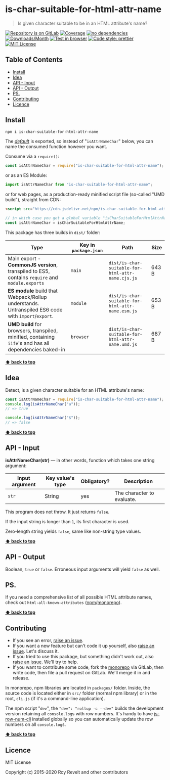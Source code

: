 # is-char-suitable-for-html-attr-name

> Is given character suitable to be in an HTML attribute's name?

[![Repository is on GitLab][gitlab-img]][gitlab-url]
[![Coverage][cov-img]][cov-url]
[![no dependencies][no-deps-img]][no-deps-url]
[![Downloads/Month][downloads-img]][downloads-url]
[![Test in browser][runkit-img]][runkit-url]
[![Code style: prettier][prettier-img]][prettier-url]
[![MIT License][license-img]][license-url]

## Table of Contents

- [Install](#install)
- [Idea](#idea)
- [API - Input](#api-input)
- [API - Output](#api-output)
- [PS.](#ps)
- [Contributing](#contributing)
- [Licence](#licence)

## Install

```bash
npm i is-char-suitable-for-html-attr-name
```

The [_default_](https://exploringjs.com/es6/ch_modules.html#_default-exports-one-per-module) is exported, so instead of "`isAttrNameChar`" below, you can name the consumed function however you want.

Consume via a `require()`:

```js
const isAttrNameChar = require("is-char-suitable-for-html-attr-name");
```

or as an ES Module:

```js
import isAttrNameChar from "is-char-suitable-for-html-attr-name";
```

or for web pages, as a production-ready minified script file (so-called "UMD build"), straight from CDN:

```html
<script src="https://cdn.jsdelivr.net/npm/is-char-suitable-for-html-attr-name/dist/is-char-suitable-for-html-attr-name.umd.js"></script>
```

```js
// in which case you get a global variable "isCharSuitableForHtmlAttrName" which you consume like this:
const isAttrNameChar = isCharSuitableForHtmlAttrName;
```

This package has three builds in `dist/` folder:

| Type                                                                                                    | Key in `package.json` | Path                                              | Size  |
| ------------------------------------------------------------------------------------------------------- | --------------------- | ------------------------------------------------- | ----- |
| Main export - **CommonJS version**, transpiled to ES5, contains `require` and `module.exports`          | `main`                | `dist/is-char-suitable-for-html-attr-name.cjs.js` | 643 B |
| **ES module** build that Webpack/Rollup understands. Untranspiled ES6 code with `import`/`export`.      | `module`              | `dist/is-char-suitable-for-html-attr-name.esm.js` | 653 B |
| **UMD build** for browsers, transpiled, minified, containing `iife`'s and has all dependencies baked-in | `browser`             | `dist/is-char-suitable-for-html-attr-name.umd.js` | 687 B |

**[⬆ back to top](#)**

## Idea

Detect, is a given character suitable for an HTML attribute's name:

```js
const isAttrNameChar = require("is-char-suitable-for-html-attr-name");
console.log(isAttrNameChar("a"));
// => true

console.log(isAttrNameChar("$"));
// => false
```

**[⬆ back to top](#)**

## API - Input

**isAttrNameChar(str)** — in other words, function which takes one string argument:

| Input argument | Key value's type | Obligatory? | Description                |
| -------------- | ---------------- | ----------- | -------------------------- |
| `str`          | String           | yes         | The character to evaluate. |

This program does not throw. It just returns `false`.

If the input string is longer than `1`, its first character is used.

Zero-length string yields `false`, same like non-string type values.

**[⬆ back to top](#)**

## API - Output

Boolean, `true` or `false`. Erroneous input arguments will yield `false` as well.

## PS.

If you need a comprehensive list of all possible HTML attribute names, check out `html-all-known-attributes` ([npm](https://www.npmjs.com/package/html-all-known-attributes)/[monorepo](https://gitlab.com/codsen/codsen/tree/master/packages/html-all-known-attributes/)).

**[⬆ back to top](#)**

## Contributing

- If you see an error, [raise an issue](<https://gitlab.com/codsen/codsen/issues/new?issue[title]=is-char-suitable-for-html-attr-name%20package%20-%20put%20title%20here&issue[description]=**Which%20package%20is%20this%20issue%20for**%3A%20%0Ais-char-suitable-for-html-attr-name%0A%0A**Describe%20the%20issue%20(if%20necessary)**%3A%20%0A%0A%0A%2Fassign%20%40revelt>).
- If you want a new feature but can't code it up yourself, also [raise an issue](<https://gitlab.com/codsen/codsen/issues/new?issue[title]=is-char-suitable-for-html-attr-name%20package%20-%20put%20title%20here&issue[description]=**Which%20package%20is%20this%20issue%20for**%3A%20%0Ais-char-suitable-for-html-attr-name%0A%0A**Describe%20the%20issue%20(if%20necessary)**%3A%20%0A%0A%0A%2Fassign%20%40revelt>). Let's discuss it.
- If you tried to use this package, but something didn't work out, also [raise an issue](<https://gitlab.com/codsen/codsen/issues/new?issue[title]=is-char-suitable-for-html-attr-name%20package%20-%20put%20title%20here&issue[description]=**Which%20package%20is%20this%20issue%20for**%3A%20%0Ais-char-suitable-for-html-attr-name%0A%0A**Describe%20the%20issue%20(if%20necessary)**%3A%20%0A%0A%0A%2Fassign%20%40revelt>). We'll try to help.
- If you want to contribute some code, fork the [monorepo](https://gitlab.com/codsen/codsen/) via GitLab, then write code, then file a pull request on GitLab. We'll merge it in and release.

In monorepo, npm libraries are located in `packages/` folder. Inside, the source code is located either in `src/` folder (normal npm library) or in the root, `cli.js` (if it's a command-line application).

The npm script "`dev`", the `"dev": "rollup -c --dev"` builds the development version retaining all `console.log`s with row numbers. It's handy to have [js-row-num-cli](https://www.npmjs.com/package/js-row-num-cli) installed globally so you can automatically update the row numbers on all `console.log`s.

**[⬆ back to top](#)**

## Licence

MIT License

Copyright (c) 2015-2020 Roy Revelt and other contributors

[gitlab-img]: https://img.shields.io/badge/repo-on%20GitLab-brightgreen.svg?style=flat-square
[gitlab-url]: https://gitlab.com/codsen/codsen/tree/master/packages/is-char-suitable-for-html-attr-name
[cov-img]: https://img.shields.io/badge/coverage-100%25-brightgreen.svg?style=flat-square
[cov-url]: https://gitlab.com/codsen/codsen/tree/master/packages/is-char-suitable-for-html-attr-name
[no-deps-img]: https://img.shields.io/badge/-no%20dependencies-brightgreen?style=flat-square
[no-deps-url]: https://www.npmjs.com/package/is-char-suitable-for-html-attr-name?activeTab=dependencies
[downloads-img]: https://img.shields.io/npm/dm/is-char-suitable-for-html-attr-name.svg?style=flat-square
[downloads-url]: https://npmcharts.com/compare/is-char-suitable-for-html-attr-name
[runkit-img]: https://img.shields.io/badge/runkit-test_in_browser-a853ff.svg?style=flat-square
[runkit-url]: https://npm.runkit.com/is-char-suitable-for-html-attr-name
[prettier-img]: https://img.shields.io/badge/code_style-prettier-ff69b4.svg?style=flat-square
[prettier-url]: https://prettier.io
[license-img]: https://img.shields.io/badge/licence-MIT-51c838.svg?style=flat-square
[license-url]: https://gitlab.com/codsen/codsen/blob/master/LICENSE

